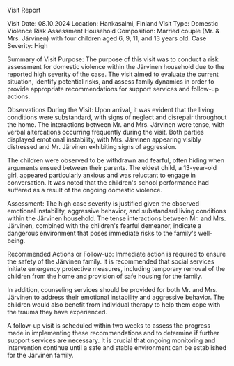  Visit Report

Visit Date: 08.10.2024
Location: Hankasalmi, Finland
Visit Type: Domestic Violence Risk Assessment
Household Composition: Married couple (Mr. & Mrs. Järvinen) with four children aged 6, 9, 11, and 13 years old.
Case Severity: High

Summary of Visit Purpose:
The purpose of this visit was to conduct a risk assessment for domestic violence within the Järvinen household due to the reported high severity of the case. The visit aimed to evaluate the current situation, identify potential risks, and assess family dynamics in order to provide appropriate recommendations for support services and follow-up actions.

Observations During the Visit:
Upon arrival, it was evident that the living conditions were substandard, with signs of neglect and disrepair throughout the home. The interactions between Mr. and Mrs. Järvinen were tense, with verbal altercations occurring frequently during the visit. Both parties displayed emotional instability, with Mrs. Järvinen appearing visibly distressed and Mr. Järvinen exhibiting signs of aggression.

The children were observed to be withdrawn and fearful, often hiding when arguments ensued between their parents. The eldest child, a 13-year-old girl, appeared particularly anxious and was reluctant to engage in conversation. It was noted that the children's school performance had suffered as a result of the ongoing domestic violence.

Assessment:
The high case severity is justified given the observed emotional instability, aggressive behavior, and substandard living conditions within the Järvinen household. The tense interactions between Mr. and Mrs. Järvinen, combined with the children's fearful demeanor, indicate a dangerous environment that poses immediate risks to the family's well-being.

Recommended Actions or Follow-up:
Immediate action is required to ensure the safety of the Järvinen family. It is recommended that social services initiate emergency protective measures, including temporary removal of the children from the home and provision of safe housing for the family.

In addition, counseling services should be provided for both Mr. and Mrs. Järvinen to address their emotional instability and aggressive behavior. The children would also benefit from individual therapy to help them cope with the trauma they have experienced.

A follow-up visit is scheduled within two weeks to assess the progress made in implementing these recommendations and to determine if further support services are necessary. It is crucial that ongoing monitoring and intervention continue until a safe and stable environment can be established for the Järvinen family.